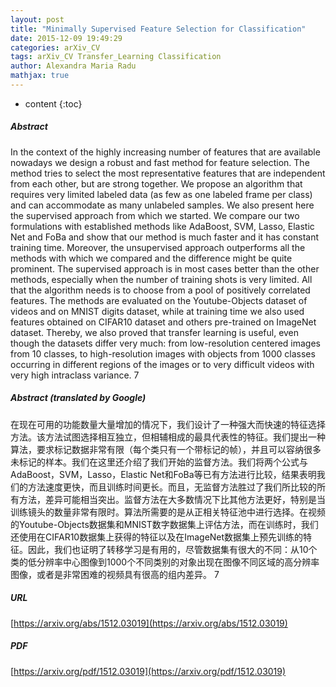 ```yaml
---
layout: post
title: "Minimally Supervised Feature Selection for Classification"
date: 2015-12-09 19:49:29
categories: arXiv_CV
tags: arXiv_CV Transfer_Learning Classification
author: Alexandra Maria Radu
mathjax: true
---
```


* content
{:toc}

##### Abstract
In the context of the highly increasing number of features that are available nowadays we design a robust and fast method for feature selection. The method tries to select the most representative features that are independent from each other, but are strong together. We propose an algorithm that requires very limited labeled data (as few as one labeled frame per class) and can accommodate as many unlabeled samples. We also present here the supervised approach from which we started. We compare our two formulations with established methods like AdaBoost, SVM, Lasso, Elastic Net and FoBa and show that our method is much faster and it has constant training time. Moreover, the unsupervised approach outperforms all the methods with which we compared and the difference might be quite prominent. The supervised approach is in most cases better than the other methods, especially when the number of training shots is very limited. All that the algorithm needs is to choose from a pool of positively correlated features. The methods are evaluated on the Youtube-Objects dataset of videos and on MNIST digits dataset, while at training time we also used features obtained on CIFAR10 dataset and others pre-trained on ImageNet dataset. Thereby, we also proved that transfer learning is useful, even though the datasets differ very much: from low-resolution centered images from 10 classes, to high-resolution images with objects from 1000 classes occurring in different regions of the images or to very difficult videos with very high intraclass variance. 7

##### Abstract (translated by Google)
在现在可用的功能数量大量增加的情况下，我们设计了一种强大而快速的特征选择方法。该方法试图选择相互独立，但相辅相成的最具代表性的特征。我们提出一种算法，要求标记数据非常有限（每个类只有一个带标记的帧），并且可以容纳很多未标记的样本。我们在这里还介绍了我们开始的监督方法。我们将两个公式与AdaBoost，SVM，Lasso，Elastic Net和FoBa等已有方法进行比较，结果表明我们的方法速度更快，而且训练时间更长。而且，无监督方法胜过了我们所比较的所有方法，差异可能相当突出。监督方法在大多数情况下比其他方法更好，特别是当训练镜头的数量非常有限时。算法所需要的是从正相关特征池中进行选择。在视频的Youtube-Objects数据集和MNIST数字数据集上评估方法，而在训练时，我们还使用在CIFAR10数据集上获得的特征以及在ImageNet数据集上预先训练的特征。因此，我们也证明了转移学习是有用的，尽管数据集有很大的不同：从10个类的低分辨率中心图像到1000个不同类别的对象出现在图像不同区域的高分辨率图像，或者是非常困难的视频具有很高的组内差异。 7

##### URL
[https://arxiv.org/abs/1512.03019](https://arxiv.org/abs/1512.03019)

##### PDF
[https://arxiv.org/pdf/1512.03019](https://arxiv.org/pdf/1512.03019)

